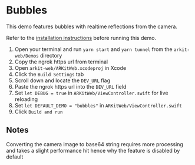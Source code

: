 # Bubbles

This demo features bubbles with realtime reflections from the camera.

Refer to the [installation instructions](../../../../../README.md#installation) before running this demo.

1. Open your terminal and run `yarn start` and `yarn tunnel` from the `arkit-web/Demos` directory
2. Copy the ngrok https url from terminal
3. Open `arkit-web/ARKitWeb.xcodeproj` in Xcode
4. Click the `Build Settings` tab
5. Scroll down and locate the `DEV_URL` flag
6. Paste the ngrok https url into the `DEV_URL` field
7. Set `let DEBUG = true` in `ARKitWeb/ViewController.swift` for live reloading
8. Set `let DEFAULT_DEMO = "bubbles"` in `ARKitWeb/ViewController.swift`
9. Click `Build and run`

## Notes

Converting the camera image to base64 string requires more processing and takes a slight performance hit hence why the feature is disabled by default
